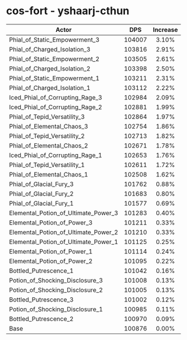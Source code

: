 # cos-fort - yshaarj-cthun
| Actor | DPS | Increase |
|---|:---:|:---:|
|Phial_of_Static_Empowerment_3|104007|3.10%|
|Phial_of_Charged_Isolation_3|103816|2.91%|
|Phial_of_Static_Empowerment_2|103505|2.61%|
|Phial_of_Charged_Isolation_2|103398|2.50%|
|Phial_of_Static_Empowerment_1|103211|2.31%|
|Phial_of_Charged_Isolation_1|103112|2.22%|
|Iced_Phial_of_Corrupting_Rage_3|102984|2.09%|
|Iced_Phial_of_Corrupting_Rage_2|102881|1.99%|
|Phial_of_Tepid_Versatility_3|102864|1.97%|
|Phial_of_Elemental_Chaos_3|102754|1.86%|
|Phial_of_Tepid_Versatility_2|102713|1.82%|
|Phial_of_Elemental_Chaos_2|102671|1.78%|
|Iced_Phial_of_Corrupting_Rage_1|102653|1.76%|
|Phial_of_Tepid_Versatility_1|102611|1.72%|
|Phial_of_Elemental_Chaos_1|102508|1.62%|
|Phial_of_Glacial_Fury_3|101762|0.88%|
|Phial_of_Glacial_Fury_2|101683|0.80%|
|Phial_of_Glacial_Fury_1|101577|0.69%|
|Elemental_Potion_of_Ultimate_Power_3|101283|0.40%|
|Elemental_Potion_of_Power_3|101211|0.33%|
|Elemental_Potion_of_Ultimate_Power_2|101210|0.33%|
|Elemental_Potion_of_Ultimate_Power_1|101125|0.25%|
|Elemental_Potion_of_Power_1|101114|0.24%|
|Elemental_Potion_of_Power_2|101095|0.22%|
|Bottled_Putrescence_1|101042|0.16%|
|Potion_of_Shocking_Disclosure_3|101008|0.13%|
|Potion_of_Shocking_Disclosure_2|101005|0.13%|
|Bottled_Putrescence_3|101002|0.12%|
|Potion_of_Shocking_Disclosure_1|100985|0.11%|
|Bottled_Putrescence_2|100970|0.09%|
|Base|100876|0.00%|
